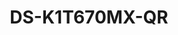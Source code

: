 ---
id: 7
title: "DS-K1T670MX-QR"
slug: "DS-K1T670MX-QR"
subTitle: "7-Inch Touchscreen with QR & Multi-Face Detection"
category: "accesscontrol"
imgCard: "/src/assets/images/accesscontrol/DS-K1T670MX-QR/DS-K1T670MX-QR-1.webp"
imgAlt: "DS-K1T670MX-QR"
thumbnails: [
  "/src/assets/images/accesscontrol/DS-K1T670MX-QR/DS-K1T670MX-QR-1.webp",
]
features: [
  "7\" LCD touchscreen with 2MP wide-angle camera",
  "Recognition distance: 0.3 to 3 meters",
  "Fast face detection: less than 0.2 seconds/user with 99% or higher accuracy",
  "Stores 6,000 faces, 50,000 cards, and 150,000 events",
  "Supports M1 card, QR code, and face mask detection",
  "Detects single or up to 5 faces at once",
  "Works with secure door control unit for 2-door management",
  "Supports ISAPI, ISUP 5.0, TCP/IP (IPv4 & IPv6)",
]
rating: 4.5
reviewCount: 50
specifications: {
  System: {
    Operation_system: "Linux"
  },
  Display: {
    Resolution: "600 × 1024",
    Size: "7-inch",
    Type: "Touch screen"
  },
  Video: {
    FOV: "HFOV= 88°; VFOV= 44°",
    Pixel: "2 MP",
    Lens: "Dual-lens",
    WDR: "Support",
    Video_standard: "PAL (Default)/NTSC"
  },
  Network: {
    Wired_network: "Support 10/100/1000 Mbps self-adaptive"
  }
}
---